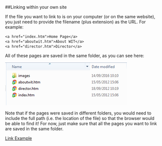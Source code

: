 ##Linking within your own site 

If the file you want to link to is on your computer (or on the same website), you just need to provide the filename (plus extension) as the URL. For example: 

~~~
<a href="index.htm">Home Page</a> 
<a href="aboutwit.htm">About WIT</a> 
<a href="director.htm">Director</a> 
~~~

All of these pages are saved in the same folder, as you can see here: 

![](./img/01.png)

Note that if the pages were saved in different folders, you would need to include the full path (i.e. the location of the file) so that the browser would be able to find it! For now, just make sure that all the pages you want to link are saved in the same folder. 

<a href="archives/examples/cv.htm" target="_blank">Link Example</a>